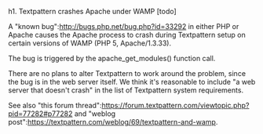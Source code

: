 h1. Textpattern crashes Apache under WAMP [todo]

A "known bug":http://bugs.php.net/bug.php?id=33292 in either PHP or Apache causes the Apache process to crash during Textpattern setup on certain versions of WAMP (PHP 5, Apache/1.3.33).

The bug is triggered by the apache_get_modules() function call.

There are no plans to alter Textpattern to work around the problem, since the bug is in the web server itself.  We think it's reasonable to include "a web server that doesn't crash" in the list of Textpattern system requirements.

See also "this forum thread":https://forum.textpattern.com/viewtopic.php?pid=77282#p77282 and "weblog post":https://textpattern.com/weblog/69/textpattern-and-wamp.
